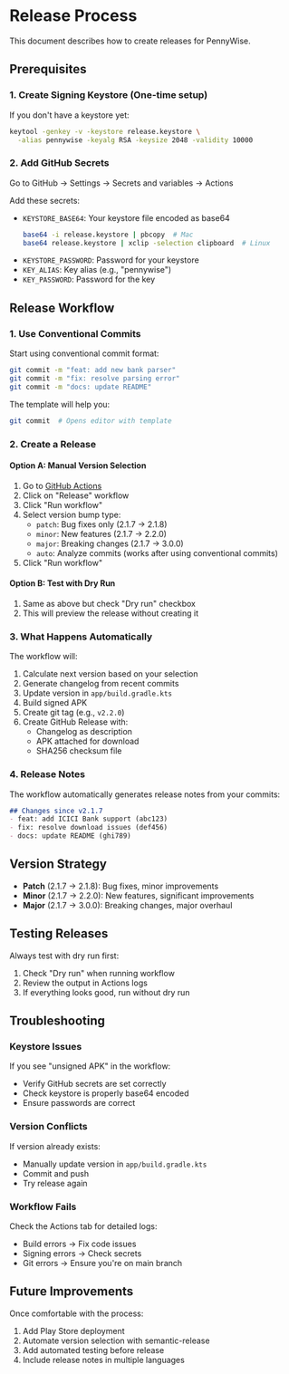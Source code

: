 # Release Process

This document describes how to create releases for PennyWise.

## Prerequisites

### 1. Create Signing Keystore (One-time setup)
If you don't have a keystore yet:
```bash
keytool -genkey -v -keystore release.keystore \
  -alias pennywise -keyalg RSA -keysize 2048 -validity 10000
```

### 2. Add GitHub Secrets
Go to GitHub → Settings → Secrets and variables → Actions

Add these secrets:
- `KEYSTORE_BASE64`: Your keystore file encoded as base64
  ```bash
  base64 -i release.keystore | pbcopy  # Mac
  base64 release.keystore | xclip -selection clipboard  # Linux
  ```
- `KEYSTORE_PASSWORD`: Password for your keystore
- `KEY_ALIAS`: Key alias (e.g., "pennywise")
- `KEY_PASSWORD`: Password for the key

## Release Workflow

### 1. Use Conventional Commits
Start using conventional commit format:
```bash
git commit -m "feat: add new bank parser"
git commit -m "fix: resolve parsing error"
git commit -m "docs: update README"
```

The template will help you:
```bash
git commit  # Opens editor with template
```

### 2. Create a Release

#### Option A: Manual Version Selection
1. Go to [GitHub Actions](../../actions)
2. Click on "Release" workflow
3. Click "Run workflow"
4. Select version bump type:
   - `patch`: Bug fixes only (2.1.7 → 2.1.8)
   - `minor`: New features (2.1.7 → 2.2.0)
   - `major`: Breaking changes (2.1.7 → 3.0.0)
   - `auto`: Analyze commits (works after using conventional commits)
5. Click "Run workflow"

#### Option B: Test with Dry Run
1. Same as above but check "Dry run" checkbox
2. This will preview the release without creating it

### 3. What Happens Automatically

The workflow will:
1. Calculate next version based on your selection
2. Generate changelog from recent commits
3. Update version in `app/build.gradle.kts`
4. Build signed APK
5. Create git tag (e.g., `v2.2.0`)
6. Create GitHub Release with:
   - Changelog as description
   - APK attached for download
   - SHA256 checksum file

### 4. Release Notes

The workflow automatically generates release notes from your commits:
```markdown
## Changes since v2.1.7
- feat: add ICICI Bank support (abc123)
- fix: resolve download issues (def456)
- docs: update README (ghi789)
```

## Version Strategy

- **Patch** (2.1.7 → 2.1.8): Bug fixes, minor improvements
- **Minor** (2.1.7 → 2.2.0): New features, significant improvements
- **Major** (2.1.7 → 3.0.0): Breaking changes, major overhaul

## Testing Releases

Always test with dry run first:
1. Check "Dry run" when running workflow
2. Review the output in Actions logs
3. If everything looks good, run without dry run

## Troubleshooting

### Keystore Issues
If you see "unsigned APK" in the workflow:
- Verify GitHub secrets are set correctly
- Check keystore is properly base64 encoded
- Ensure passwords are correct

### Version Conflicts
If version already exists:
- Manually update version in `app/build.gradle.kts`
- Commit and push
- Try release again

### Workflow Fails
Check the Actions tab for detailed logs:
- Build errors → Fix code issues
- Signing errors → Check secrets
- Git errors → Ensure you're on main branch

## Future Improvements

Once comfortable with the process:
1. Add Play Store deployment
2. Automate version selection with semantic-release
3. Add automated testing before release
4. Include release notes in multiple languages